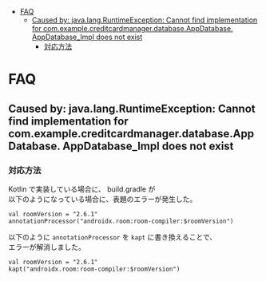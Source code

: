 - [FAQ](#faq)
  - [Caused by: java.lang.RuntimeException: Cannot find implementation for com.example.creditcardmanager.database.AppDatabase. AppDatabase\_Impl does not exist](#caused-by-javalangruntimeexception-cannot-find-implementation-for-comexamplecreditcardmanagerdatabaseappdatabase-appdatabase_impl-does-not-exist)
    - [対応方法](#対応方法)


# FAQ


## Caused by: java.lang.RuntimeException: Cannot find implementation for com.example.creditcardmanager.database.AppDatabase. AppDatabase_Impl does not exist


### 対応方法

Kotlin で実装している場合に、 build.gradle が  
以下のようになっている場合に、表題のエラーが発生した。

```
val roomVersion = "2.6.1"
annotationProcessor("androidx.room:room-compiler:$roomVersion")
```

以下のように `annotationProcessor` を `kapt` に書き換えることで、  
エラーが解消しました。

```
val roomVersion = "2.6.1"
kapt("androidx.room:room-compiler:$roomVersion")
```



